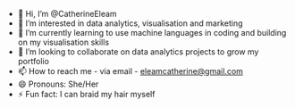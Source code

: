 - 👋 Hi, I’m @CatherineEleam
- 👀 I’m interested in data analytics, visualisation and marketing
- 🌱 I’m currently learning to use machine languages in coding and building on my visualisation skills
- 💞️ I’m looking to collaborate on data analytics projects to grow my portfolio
- 📫 How to reach me - via email - eleamcatherine@gmail.com
- 😄 Pronouns: She/Her
- ⚡ Fun fact: I can braid my hair myself

<!---
CatherineEleam/CatherineEleam is a ✨ special ✨ repository because its `README.md` (this file) appears on your GitHub profile.
You can click the Preview link to take a look at your changes.
--->
